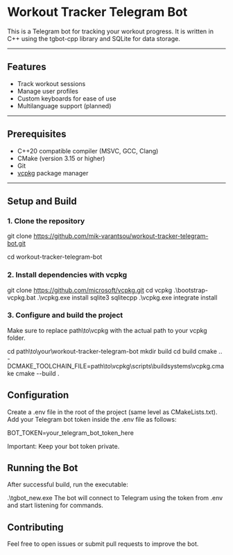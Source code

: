 # Workout Tracker Telegram Bot

This is a Telegram bot for tracking your workout progress. It is written in C++ using the tgbot-cpp library and SQLite for data storage.

---

## Features

- Track workout sessions
- Manage user profiles
- Custom keyboards for ease of use
- Multilanguage support (planned)

---

## Prerequisites

- C++20 compatible compiler (MSVC, GCC, Clang)
- CMake (version 3.15 or higher)
- Git
- [vcpkg](https://github.com/microsoft/vcpkg) package manager

---

## Setup and Build

### 1. Clone the repository
git clone https://github.com/mik-varantsou/workout-tracker-telegram-bot.git

cd workout-tracker-telegram-bot


### 2. Install dependencies with vcpkg
git clone https://github.com/microsoft/vcpkg.git
cd vcpkg
.\bootstrap-vcpkg.bat
.\vcpkg.exe install sqlite3 sqlitecpp
.\vcpkg.exe integrate install

### 3. Configure and build the project
Make sure to replace path\to\vcpkg with the actual path to your vcpkg folder.

cd path\to\your\workout-tracker-telegram-bot
mkdir build
cd build
cmake .. -DCMAKE_TOOLCHAIN_FILE=path\to\vcpkg\scripts\buildsystems\vcpkg.cmake
cmake --build .



## Configuration
Create a .env file in the root of the project (same level as CMakeLists.txt).
Add your Telegram bot token inside the .env file as follows:

BOT_TOKEN=your_telegram_bot_token_here

Important: Keep your bot token private.



## Running the Bot
After successful build, run the executable:

.\tgbot_new.exe
The bot will connect to Telegram using the token from .env and start listening for commands.

## Contributing
Feel free to open issues or submit pull requests to improve the bot.
